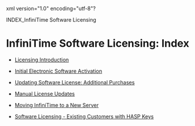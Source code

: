 xml version="1.0" encoding="utf-8"?





INDEX\_InfiniTime Software Licensing




# InfiniTime Software Licensing: Index

* [Licensing Introduction](/InfiniTime/help%20file/Licensing_Introduction.md)

* [Initial Electronic Software Activation](/InfiniTime/help%20file/INST_CH8_Initial_Software_Activation.md)

* [Updating Software License: Additional Purchases](/InfiniTime/help%20file/INST_CH8_ElectronicLicense.md)

* [Manual License Updates](/InfiniTime/help%20file/INST_CH8_ManualUpdates.md)

* [Moving InfiniTime to a New Server](/InfiniTime/help%20file/INST_CH8_Moving.md)

* [Software Licensing - Existing Customers with HASP Keys](/InfiniTime/help%20file/Software_Licensing_-_Existing_Customers_with_HASP_Keys.md)